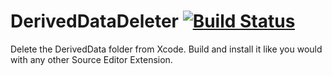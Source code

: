 # DerivedDataDeleter [![Build Status](https://travis-ci.org/saagarjha/DerivedDataDeleter.svg?branch=master)](https://travis-ci.org/saagarjha/DerivedDataDeleter)

Delete the DerivedData folder from Xcode. Build and install it like you would with any other Source Editor Extension.
